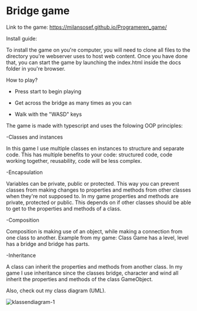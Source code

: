 # Bridge game

Link to the game: https://milansosef.github.io/Programeren_game/

Install guide:

To install the game on you're computer, you will need to clone all files to the directory you're webserver uses to host web content. Once you have done that, you can start the game by launching the index.html inside the docs folder in you're browser.   

How to play?

- Press start to begin playing

- Get across the bridge as many times as you can

- Walk with the "WASD" keys

The game is made with typescript and uses the folowing OOP principles:

-Classes and instances

In this game I use multiple classes en instances to structure and separate code. This has multiple benefits to your code: structured code, code working together, reusability, code will be less complex.

-Encapsulation

Variables can be private, public or protected. This way you can prevent classes from making changes to properties and methods from other classes when they're not supposed to. In my game properties and methods are private, protected or public. This depends on if other classes should be able to get to the properties and methods of a class.

-Composition

Composition is making use of an object, while making a connection from one class to another. Example from my game: Class Game has a level, level has a bridge and bridge has parts.

-Inheritance

A class can inherit the properties and methods from another class. In my game I use inheritance since the classes bridge, character and wind all inherit the properties and methods of the class GameObject. 


Also, check out my class diagram (UML).

![klassendiagram-1](https://user-images.githubusercontent.com/22589141/27352418-f492b6e6-5600-11e7-9dbb-b68baed79fc7.png)

